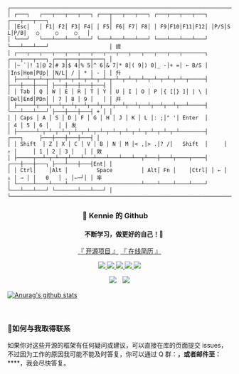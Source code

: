 <p align="center">

<!-- <a href=""><img src="" alt="提升开发效率" width="50%"/></a> -->

```
┌───────────────────────────────────────────────────────────────────────────────────────────────┐
│ ┌───┐   ┌───┬───┬───┬───┐ ┌───┬───┬───┬───┐ ┌───┬───┬───┬───┐ ┌───┬───┬───┐                   │
│ │Esc│   │ F1│ F2│ F3│ F4│ │ F5│ F6│ F7│ F8│ │ F9│F10│F11│F12│ │P/S│S L│P/B│   ○     ○     ○   │
│ └───┘   └───┴───┴───┴───┘ └───┴───┴───┴───┘ └───┴───┴───┴───┘ └───┴───┴───┘                   │ 提
│ ┌───┬───┬───┬───┬───┬───┬───┬───┬───┬───┬───┬───┬───┬───────┐ ┌───┬───┬───┐ ┌───┬───┬───┬───┐ │
│ │~ `│! 1│@ 2│# 3│$ 4│% 5│^ 6│& 7│* 8│( 9│) 0│_ -│+ =│ ← B/S │ │Ins│Hom│PUp│ │N/L│ / │ * │ - │ │ 升
│ ├───┴─┬─┴─┬─┴─┬─┴─┬─┴─┬─┴─┬─┴─┬─┴─┬─┴─┬─┴─┬─┴─┬─┴─┬─┴─┬─────┤ ├───┼───┼───┤ ├───┼───┼───┼───┤ │ 
│ │ Tab │ Q │ W │ E │ R │ T │ Y │ U │ I │ O │ P │{ [│} ]│ | \ │ │Del│End│PDn│ │ 7 │ 8 │ 9 │   │ │ 开  
│ ├─────┴┬──┴┬──┴┬──┴┬──┴┬──┴┬──┴┬──┴┬──┴┬──┴┬──┴┬──┴┬──┴─────┤ └───┴───┴───┘ ├───┼───┼───┤ + │ │ 
│ │ Caps │ A │ S │ D │ F │ G │ H │ J │ K │ L │: ;│" '│ Enter  │               │ 4 │ 5 │ 6 │   │ │ 发
│ ├──────┴─┬─┴─┬─┴─┬─┴─┬─┴─┬─┴─┬─┴─┬─┴─┬─┴─┬─┴─┬─┴─┬─┴────────┤     ┌───┐     ├───┼───┼───┼───┤ │
│ │ Shift  │ Z │ X │ C │ V │ B │ N │ M │< ,│> .│? /│   Shift  │     │ ↑ │     │ 1 │ 2 │ 3 │   │ │ 效
│ ├─────┬──┴─┬─┴──┬┴───┴───┴───┴───┴───┴──┬┴───┼───┴┬────┬────┤ ┌───┼───┼───┐ ├───┴───┼───┤Ent│ │
│ │ Ctrl│    │Alt │         Space         │ Alt│ Fn │    │Ctrl│ │ ← │ ↓ │ → │ │   0   │ . │←─┘│ │ 率
│ └─────┴────┴────┴───────────────────────┴────┴────┴────┴────┘ └───┴───┴───┘ └───────┴───┴───┘ │
└───────────────────────────────────────────────────────────────────────────────────────────────┘
```

</p>

<h3 align="center">
🚀 Kennie 的 Github &nbsp;&nbsp;&nbsp;&nbsp;
</h3>
<h4 align="center">
&nbsp;&nbsp;&nbsp;&nbsp;&nbsp;&nbsp;不断学习，做更好的自己！💪 
</h3>

<p align="center">
<a href="https://github.com/kennie-github?tab=repositories">『 开源项目 』</a>
<a href="https://kennie-github.github.io/Resume-Template/">『 在线简历 』</a>
</p>

<p align="center">
<a href="https://www.baidu.com">
    <img src="https://img.shields.io/badge/🔥%20简书地址-brightness.svg" />
  </a>
  <a href="https://www.baidu.com">
    <img src="https://img.shields.io/badge/🚀%20微信公众号-brightness.svg" />
  </a>
  <a href="https://gitee.com/LukasCodeLab">
    <img src="https://img.shields.io/badge/🐴%20码云地址-brightness.svg" />
  </a>
  <a href="https://qm.qq.com/cgi-bin/qm/qr?k=7eeXOuUkZl5A5jLBh4WgcWsma2VxK6hJ&jump_from=webapi">
    <img src="https://img.shields.io/badge/🐧%20加入Q群-brightness.svg" />
  </a>
  <a href="https://github.com/LukasCodeLab">
    <img src="https://komarev.com/ghpvc/?username=getActivity&color=brightgreen&label=👁%20Views" />
  </a>  
</p>

<p align="center">
<img src="https://img.shields.io/badge/Android-Programmer-green?style=flat&logo=appveyor" />　<img src="https://img.shields.io/badge/Language-Kotlin-blue?style=flat&logo=appveyor" />
</p>

<p align="center">

[![Anurag's github stats](https://github-readme-stats.vercel.app/api?username=kenniecode&theme=vue-dark&show_icons=true)](https://github.com/kenniecode)

</p>

<br>

<!-- | 项目                                                         | 描述                                                         |
| ------------------------------------------------------------ | ------------------------------------------------------------ |
| [DrakeTyporaTheme](https://github.com/liangjingkanji/DrakeTyporaTheme) | 最好的Typora主题 ![GitHub Repo stars](https://img.shields.io/github/stars/liangjingkanji/drakeTyporaTheme?style=social) |
| [Serialize](https://github.com/liangjingkanji/Serialize)     | 应用数据存储的神器, 比SQLite/SP更方便, 可创建自动本地读写/应用销毁恢复的字段, <sup>[开发必备]</sup>![GitHub Repo stars](https://img.shields.io/github/stars/liangjingkanji/Serialize?style=social) |
| [StateLayout](https://github.com/liangjingkanji/StateLayout) | 一行代码构建整个应用的缺省页![GitHub Repo stars](https://img.shields.io/github/stars/liangjingkanji/StateLayout?style=social) |
| [StatusBar](https://github.com/liangjingkanji/StatusBar)     | 🍥 Android 一行代码配置透明状态栏 <sup>[开发必备]</sup>![GitHub Repo stars](https://img.shields.io/github/stars/liangjingkanji/StatusBar?style=social) |
| [Channel](https://github.com/liangjingkanji/Channel)         | 优雅的事件消息框架 🍯 LiveData / Coroutine / 生命周期 特性 EventBus <sup>[开发必备]</sup>![GitHub Repo stars](https://img.shields.io/github/stars/liangjingkanji/Channel?style=social) |
| [Tooltip](https://github.com/liangjingkanji/Tooltip)         | 提醒工具(Toast/ProgressDialog), kotlin/异步线程/无覆盖/全局配置/自定义等级 <sup>[开发必备]</sup>![GitHub Repo stars](https://img.shields.io/github/stars/liangjingkanji/tooltip?style=social) |
| [debugKit](https://github.com/liangjingkanji/debugkit)       | 开发调试悬浮窗口工具![GitHub Repo stars](https://img.shields.io/github/stars/liangjingkanji/tooltip?style=social) |
| [LogCat](https://github.com/liangjingkanji/LogCat)           | 日志输出工具 <sup>[开发必备]</sup>![GitHub Repo stars](https://img.shields.io/github/stars/liangjingkanji/logcat?style=social) |
| [AutoDispose](https://github.com/liangjingkanji/AutoDispose) | 一个函数自动解绑RxJava订阅, 比RxLifeCycle更简单              |
| [SougouSkin](https://github.com/liangjingkanji/SougouSkin)   | 简约的搜狗输入法皮肤                                         |
| [简历模板](https://github.com/liangjingkanji/Resume-Template) | 快速生成简洁的个人简历(部署在线简历). [在线预览](https://liangjingkanji.github.io/Resume-Template/) |
   -->

### 📧如何与我取得联系

如果你对这些开源的框架有任何疑问或建议，可以直接在库的页面提交 issues，不过因为工作的原因我可能不能及时答复，你可以通过 Q 群：******，或者邮件至：**********，我会尽快答复。


